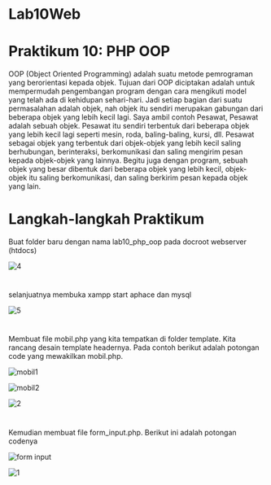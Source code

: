# Lab10Web

# Praktikum 10: PHP OOP

OOP (Object Oriented Programming) adalah suatu metode pemrograman yang berorientasi kepada objek. Tujuan dari OOP diciptakan adalah untuk mempermudah pengembangan program dengan cara mengikuti model yang telah ada di kehidupan sehari-hari. Jadi setiap bagian dari suatu permasalahan adalah objek, nah objek itu sendiri merupakan gabungan dari beberapa objek yang lebih kecil lagi. Saya ambil contoh Pesawat, Pesawat adalah sebuah objek. Pesawat itu sendiri terbentuk dari beberapa objek yang lebih kecil lagi seperti mesin, roda, baling-baling, kursi, dll. Pesawat sebagai objek yang terbentuk dari objek-objek yang lebih kecil saling berhubungan, berinteraksi, berkomunikasi dan saling mengirim pesan kepada objek-objek yang lainnya. Begitu juga dengan program, sebuah objek yang besar dibentuk dari beberapa objek yang lebih kecil, objek-objek itu saling berkomunikasi, dan saling berkirim pesan kepada objek yang lain.


# Langkah-langkah Praktikum

Buat folder baru dengan nama lab10_php_oop pada docroot webserver (htdocs)


![4](https://user-images.githubusercontent.com/56498195/121349681-0009a500-c954-11eb-87b8-c62d7edba275.PNG)

#
selanjuatnya membuka xampp start aphace dan mysql


![5](https://user-images.githubusercontent.com/56498195/121349833-27f90880-c954-11eb-8f99-b685c831f6df.PNG)

#
Membuat file mobil.php yang kita tempatkan di folder template. Kita rancang desain template headernya. Pada contoh berikut adalah potongan code yang mewakilkan mobil.php.


![mobil1](https://user-images.githubusercontent.com/56498195/121350774-414e8480-c955-11eb-821b-f9d9aa19215e.PNG)


![mobil2](https://user-images.githubusercontent.com/56498195/121350801-490e2900-c955-11eb-87d7-b399be426f70.PNG)


![2](https://user-images.githubusercontent.com/56498195/121350765-3e539400-c955-11eb-8a1c-6afbb1e47c4b.PNG)

#
Kemudian membuat file form_input.php. Berikut ini adalah potongan codenya


![form input](https://user-images.githubusercontent.com/56498195/121351638-321c0680-c956-11eb-86d3-e49e58f0dc03.PNG)


![1](https://user-images.githubusercontent.com/56498195/121351631-30524300-c956-11eb-9c49-a3a3c65bcbba.PNG)





